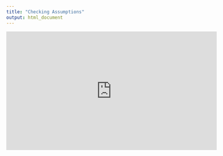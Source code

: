 ```yaml
---
title: "Checking Assumptions"
output: html_document
---
```


<iframe width="560" height="315" src="https://www.youtube.com/embed/NpEaa2P7qZI" frameborder="0" allowfullscreen></iframe>
